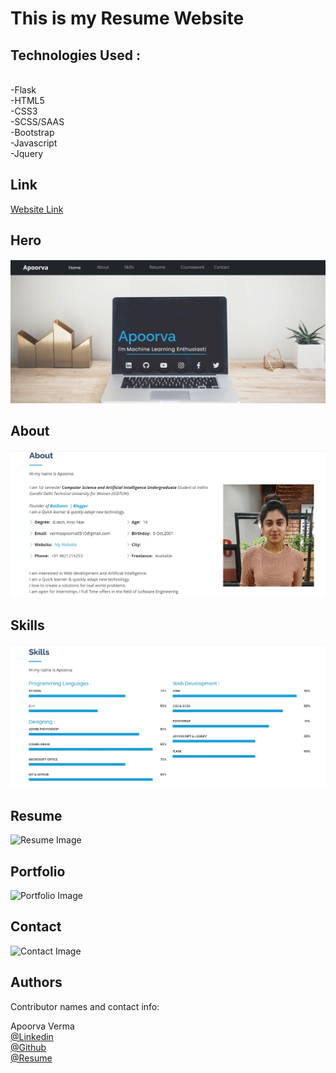 
# This is my Resume Website<br>
<h2>Technologies Used :</h2><br>
 -Flask<br>
 -HTML5<br>
 -CSS3<br>
 -SCSS/SAAS<br>
 -Bootstrap<br>
 -Javascript<br>
 -Jquery<br>
 

## Link
[Website Link](https://my-main-portfolio-website.herokuapp.com/)




## Hero
![Hero Image](static/img/readme_pic1.jpg?raw=true "Title")
<br>
## About
![About Image](static/img/readme_pic2.jpg?raw=true "Title")
<br>
## Skills
![Skills Image](static/img/readme_pic3.jpg?raw=true "Title")
<br>
## Resume
![Resume Image](static/img/readme_pic4.jpg?raw=true "Title")
<br>
## Portfolio
![Portfolio Image](static/img/readme_pic5.jpg?raw=true "Title")
<br>
## Contact
![Contact Image](static/img/readme_pic6.jpg?raw=true "Title")





## Authors

Contributor names and contact info:

Apoorva Verma<br>
[@Linkedin](https://www.linkedin.com/in/apoorva-verma-aa045a202/)
<br>
[@Github](https://github.com/apoorva-01)
<br>
[@Resume](https://my-main-portfolio-website.herokuapp.com/)
